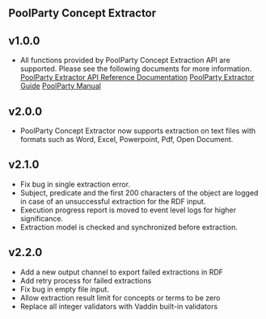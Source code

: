PoolParty Concept Extractor
----------

v1.0.0
---
* All functions provided by PoolParty Concept Extraction API are supported. Please see the following documents for more information.
[PoolParty Extractor API Reference Documentation](http://vocabulary.semantic-web.at/extractor/doc)
[PoolParty Extractor Guide](https://grips.semantic-web.at/display/public/POOLDOKU/PPX+-+Guide)
[PoolParty Manual](https://grips.semantic-web.at/display/POOLDOKU/PoolParty+Manual)

v2.0.0
---
* PoolParty Concept Extractor now supports extraction on text files with formats such as Word, Excel, Powerpoint, Pdf, Open Document.

v2.1.0
---
* Fix bug in single extraction error.
* Subject, predicate and the first 200 characters of the object are logged in case of an unsuccessful extraction for the RDF input.
* Execution progress report is moved to event level logs for higher significance.
* Extraction model is checked and synchronized before extraction.

v2.2.0
---
* Add a new output channel to export failed extractions in RDF
* Add retry process for failed extractions
* Fix bug in empty file input.
* Allow extraction result limit for concepts or terms to be zero
* Replace all integer validators with Vaddin built-in validators